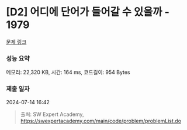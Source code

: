 # [D2] 어디에 단어가 들어갈 수 있을까 - 1979 

[문제 링크](https://swexpertacademy.com/main/code/problem/problemDetail.do?contestProbId=AV5PuPq6AaQDFAUq) 

### 성능 요약

메모리: 22,320 KB, 시간: 164 ms, 코드길이: 954 Bytes

### 제출 일자

2024-07-14 16:42



> 출처: SW Expert Academy, https://swexpertacademy.com/main/code/problem/problemList.do
